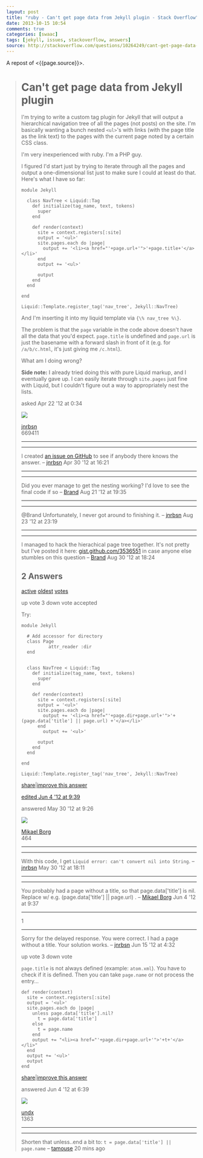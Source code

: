 ```yaml
---
layout: post
title: "ruby - Can't get page data from Jekyll plugin - Stack Overflow"
date: 2013-10-15 10:54
comments: true
categories: [swaac]
tags: [jekyll, issues, stackoverflow, answers]
source: http://stackoverflow.com/questions/10264249/cant-get-page-data-from-jekyll-plugin
---
```

A repost of <{{page.source}}>.



> # Can't get page data from Jekyll plugin
> 
> I'm trying to write a custom tag plugin for Jekyll that will output a hierarchical navigation tree of all the pages (not posts) on the site. I'm basically wanting a bunch nested `<ul>`'s with links (with the page title as the link text) to the pages with the current page noted by a certain CSS class.
> 
> I'm very inexperienced with ruby. I'm a PHP guy.
> 
> I figured I'd start just by trying to iterate through all the pages and output a one-dimensional list just to make sure I could at least do that. Here's what I have so far:
> 
>     module Jekyll
> 
>       class NavTree < Liquid::Tag
>         def initialize(tag_name, text, tokens)
>           super
>         end
> 
>         def render(context)
>           site = context.registers[:site]
>           output = '<ul>'
>           site.pages.each do |page|
>             output += '<li><a href="'+page.url+'">'+page.title+'</a></li>'
>           end
>           output += '<ul>'
> 
>           output
>         end
>       end
> 
>     end
> 
>     Liquid::Template.register_tag('nav_tree', Jekyll::NavTree)
> 
> And I'm inserting it into my liquid template via `{\% nav_tree %\}`.
> 
> The problem is that the `page` variable in the code above doesn't have all the data that you'd expect. `page.title` is undefined and `page.url` is just the basename with a forward slash in front of it (e.g. for `/a/b/c.html`, it's just giving me `/c.html`).
> 
> What am I doing wrong?
> 
> **Side note:** I already tried doing this with pure Liquid markup, and I eventually gave up. I can easily iterate through `site.pages` just fine with Liquid, but I couldn't figure out a way to appropriately nest the lists.
> 
> asked Apr 22 '12 at 0:34
> 
> [](/users/451201/jnrbsn)
> 
> ![](https://www.gravatar.com/avatar/08557ea48b0f92938bb0c01356ad606e?s=32&d=identicon&r=PG)
> 
> [jnrbsn](/users/451201/jnrbsn)  
>  669411
> 
>   -- ---
>       
>   -- ---
> 
> I created [an issue on GitHub](https://github.com/mojombo/jekyll/issues/548) to see if anybody there knows the answer. –  [jnrbsn](/users/451201/jnrbsn "669 reputation") Apr 30 '12 at 16:21
> 
>   -- ---
>       
>   -- ---
> 
> Did you ever manage to get the nesting working? I'd love to see the final code if so –  [Brand](/users/401096/brand "1412 reputation") Aug 21 '12 at 19:35
> 
>   -- ---
>       
>   -- ---
> 
> @Brand Unfortunately, I never got around to finishing it. –  [jnrbsn](/users/451201/jnrbsn "669 reputation") Aug 23 '12 at 23:19
> 
>   -- ---
>       
>   -- ---
> 
> I managed to hack the hierachical page tree together. It's not pretty but I've posted it here: [gist.github.com/3536551](https://gist.github.com/3536551) in case anyone else stumbles on this question –  [Brand](/users/401096/brand "1412 reputation") Aug 30 '12 at 18:24
> 
> 2 Answers
> ---------
> 
> [active](/questions/10264249/cant-get-page-data-from-jekyll-plugin?answertab=active#tab-top "Answers with the latest activity first") [oldest](/questions/10264249/cant-get-page-data-from-jekyll-plugin?answertab=oldest#tab-top "Answers in the order they were provided") [votes](/questions/10264249/cant-get-page-data-from-jekyll-plugin?answertab=votes#tab-top "Answers with the highest score first")
> 
> up vote 3 down vote accepted
> 
> Try:
> 
>     module Jekyll
> 
>       # Add accessor for directory
>       class Page
>               attr_reader :dir
>       end
> 
> 
>       class NavTree < Liquid::Tag
>         def initialize(tag_name, text, tokens)
>           super
>         end
> 
>         def render(context)
>           site = context.registers[:site]
>           output = '<ul>'
>           site.pages.each do |page|
>             output += '<li><a href="'+page.dir+page.url+'">'+(page.data['title'] || page.url) +'</a></li>'
>           end
>             output += '<ul>'
> 
>           output
>         end
>       end
> 
>     end
> 
>     Liquid::Template.register_tag('nav_tree', Jekyll::NavTree)
> 
> [share](/a/10813490 "short permalink to this answer")|[improve this answer](/posts/10813490/edit)
> 
> [edited Jun 4 '12 at 9:39](/posts/10813490/revisions "show all edits to this post")
> 
>   
> 
> answered May 30 '12 at 9:26
> 
> [](/users/1425619/mikael-borg)
> 
> ![](https://www.gravatar.com/avatar/1e1bf93381c676a431bc932e041b7e02?s=32&d=identicon&r=PG)
> 
> [Mikael Borg](/users/1425619/mikael-borg)  
>  464
> 
>   -- ---
>       
>   -- ---
> 
> With this code, I get `Liquid error: can't convert nil into String`. –  [jnrbsn](/users/451201/jnrbsn "669 reputation") May 30 '12 at 18:11
> 
>   -- ---
>       
>   -- ---
> 
> You probably had a page without a title, so that page.data['title'] is nil. Replace w/ e.g. (page.data['title'] || page.url) . –  [Mikael Borg](/users/1425619/mikael-borg "46 reputation") Jun 4 '12 at 9:37
> 
>   --- ---
>   1    
>   --- ---
> 
> Sorry for the delayed response. You were correct. I had a page without a title. Your solution works. –  [jnrbsn](/users/451201/jnrbsn "669 reputation") Jun 15 '12 at 4:32
> 
> up vote 3 down vote
> 
> `page.title` is not always defined (example: `atom.xml`). You have to check if it is defined. Then you can take `page.name` or not process the entry...
> 
>     def render(context)
>       site = context.registers[:site]
>       output = '<ul>'
>       site.pages.each do |page|
>         unless page.data['title'].nil?
>           t = page.data['title']
>         else
>           t = page.name
>         end
>         output += "<li><a href="'+page.dir+page.url+'">'+t+'</a></li>"
>       end
>       output += '<ul>'
>       output
>     end
> 
> [share](/a/10877244 "short permalink to this answer")|[improve this answer](/posts/10877244/edit)
> 
> answered Jun 4 '12 at 6:39
> 
> [](/users/690003/undx)
> 
> ![](https://www.gravatar.com/avatar/a171009618468e8caa6d327c52e1a000?s=32&d=identicon&r=PG)
> 
> [undx](/users/690003/undx)  
>  1363
> 
>   -- ---
>       
>   -- ---
> 
> Shorten that unless..end a bit to: `t = page.data['title'] || page.name` –  [tamouse](/users/742446/tamouse "314 reputation") 20 mins ago


